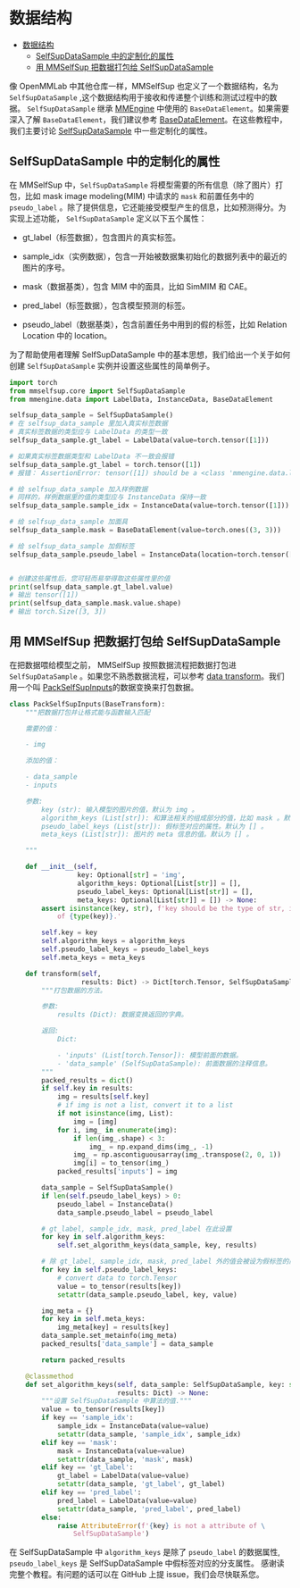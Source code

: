 # 数据结构

- [数据结构](#数据结构)
  - [SelfSupDataSample 中的定制化的属性](#selfsupdatasample-中的定制化的属性)
  - [用 MMSelfSup 把数据打包给 SelfSupDataSample](#用-mmselfsup-把数据打包给-selfsupdatasample)

像 OpenMMLab 中其他仓库一样，MMSelfSup 也定义了一个数据结构，名为 `SelfSupDataSample` ,这个数据结构用于接收和传递整个训练和测试过程中的数据。
`SelfSupDataSample` 继承 [MMEngine](https://github.com/open-mmlab/mmengine) 中使用的 `BaseDataElement`。如果需要深入了解 `BaseDataElement`，我们建议参考 [BaseDataElement](https://github.com/open-mmlab/mmengine/blob/main/docs/zh_cn/advanced_tutorials/data_element.md)。在这些教程中，我们主要讨论 [SelfSupDataSample](mmselfsup.structures.SelfSupDataSample) 中一些定制化的属性。

## SelfSupDataSample 中的定制化的属性

在 MMSelfSup 中，`SelfSupDataSample` 将模型需要的所有信息（除了图片）打包，比如 mask image modeling(MIM) 中请求的 `mask` 和前置任务中的 `pseudo_label` 。除了提供信息，它还能接受模型产生的信息，比如预测得分。为实现上述功能， `SelfSupDataSample` 定义以下五个属性：

- gt_label（标签数据），包含图片的真实标签。

- sample_idx（实例数据），包含一开始被数据集初始化的数据列表中的最近的图片的序号。

- mask（数据基类），包含 MIM 中的面具，比如 SimMIM 和 CAE。

- pred_label（标签数据），包含模型预测的标签。

- pseudo_label（数据基类），包含前置任务中用到的假的标签，比如 Relation Location 中的 location。

为了帮助使用者理解 SelfSupDataSample 中的基本思想，我们给出一个关于如何创建 `SelfSupDataSample` 实例并设置这些属性的简单例子。

```python
import torch
from mmselfsup.core import SelfSupDataSample
from mmengine.data import LabelData, InstanceData, BaseDataElement

selfsup_data_sample = SelfSupDataSample()
# 在 selfsup_data_sample 里加入真实标签数据
# 真实标签数据的类型应与 LabelData 的类型一致
selfsup_data_sample.gt_label = LabelData(value=torch.tensor([1]))

# 如果真实标签数据类型和 LabelData 不一致会报错
selfsup_data_sample.gt_label = torch.tensor([1])
# 报错： AssertionError: tensor([1]) should be a <class 'mmengine.data.label_data.LabelData'> but got <class 'torch.Tensor'>

# 给 selfsup_data_sample 加入样例数据
# 同样的，样例数据里的值的类型应与 InstanceData 保持一致
selfsup_data_sample.sample_idx = InstanceData(value=torch.tensor([1]))

# 给 selfsup_data_sample 加面具
selfsup_data_sample.mask = BaseDataElement(value=torch.ones((3, 3)))

# 给 selfsup_data_sample 加假标签
selfsup_data_sample.pseudo_label = InstanceData(location=torch.tensor([1, 2, 3]))


# 创建这些属性后，您可轻而易举得取这些属性里的值
print(selfsup_data_sample.gt_label.value)
# 输出 tensor([1])
print(selfsup_data_sample.mask.value.shape)
# 输出 torch.Size([3, 3])
```

## 用 MMSelfSup 把数据打包给 SelfSupDataSample

在把数据喂给模型之前， MMSelfSup 按照数据流程把数据打包进 `SelfSupDataSample` 。如果您不熟悉数据流程，可以参考 [data transform](https://github.com/open-mmlab/mmcv/blob/transforms/docs/zh_cn/understand_mmcv/data_transform.md)。我们用一个叫 [PackSelfSupInputs](mmselfsup.datasets.transforms.PackSelfSupInputs)的数据变换来打包数据。

```python
class PackSelfSupInputs(BaseTransform):
    """把数据打包并让格式能与函数输入匹配

    需要的值：

    - img

    添加的值：

    - data_sample
    - inputs

    参数:
        key (str): 输入模型的图片的值，默认为 img 。
        algorithm_keys (List[str]): 和算法相关的组成部分的值，比如 mask 。默认为 [] 。
        pseudo_label_keys (List[str]): 假标签对应的属性。默认为 [] 。
        meta_keys (List[str]): 图片的 meta 信息的值。默认为 [] 。

    """

    def __init__(self,
                 key: Optional[str] = 'img',
                 algorithm_keys: Optional[List[str]] = [],
                 pseudo_label_keys: Optional[List[str]] = [],
                 meta_keys: Optional[List[str]] = []) -> None:
        assert isinstance(key, str), f'key should be the type of str, instead \
            of {type(key)}.'

        self.key = key
        self.algorithm_keys = algorithm_keys
        self.pseudo_label_keys = pseudo_label_keys
        self.meta_keys = meta_keys

    def transform(self,
                  results: Dict) -> Dict[torch.Tensor, SelfSupDataSample]:
        """打包数据的方法。

        参数:
            results (Dict): 数据变换返回的字典。

        返回:
            Dict:

            - 'inputs' (List[torch.Tensor]): 模型前面的数据。
            - 'data_sample' (SelfSupDataSample): 前面数据的注释信息。
        """
        packed_results = dict()
        if self.key in results:
            img = results[self.key]
            # if img is not a list, convert it to a list
            if not isinstance(img, List):
                img = [img]
            for i, img_ in enumerate(img):
                if len(img_.shape) < 3:
                    img_ = np.expand_dims(img_, -1)
                img_ = np.ascontiguousarray(img_.transpose(2, 0, 1))
                img[i] = to_tensor(img_)
            packed_results['inputs'] = img

        data_sample = SelfSupDataSample()
        if len(self.pseudo_label_keys) > 0:
            pseudo_label = InstanceData()
            data_sample.pseudo_label = pseudo_label

        # gt_label, sample_idx, mask, pred_label 在此设置
        for key in self.algorithm_keys:
            self.set_algorithm_keys(data_sample, key, results)

        # 除 gt_label, sample_idx, mask, pred_label 外的值会被设为假标签的属性
        for key in self.pseudo_label_keys:
            # convert data to torch.Tensor
            value = to_tensor(results[key])
            setattr(data_sample.pseudo_label, key, value)

        img_meta = {}
        for key in self.meta_keys:
            img_meta[key] = results[key]
        data_sample.set_metainfo(img_meta)
        packed_results['data_sample'] = data_sample

        return packed_results

    @classmethod
    def set_algorithm_keys(self, data_sample: SelfSupDataSample, key: str,
                           results: Dict) -> None:
        """设置 SelfSupDataSample 中算法的值."""
        value = to_tensor(results[key])
        if key == 'sample_idx':
            sample_idx = InstanceData(value=value)
            setattr(data_sample, 'sample_idx', sample_idx)
        elif key == 'mask':
            mask = InstanceData(value=value)
            setattr(data_sample, 'mask', mask)
        elif key == 'gt_label':
            gt_label = LabelData(value=value)
            setattr(data_sample, 'gt_label', gt_label)
        elif key == 'pred_label':
            pred_label = LabelData(value=value)
            setattr(data_sample, 'pred_label', pred_label)
        else:
            raise AttributeError(f'{key} is not a attribute of \
                SelfSupDataSample')
```

在 SelfSupDataSample 中 `algorithm_keys` 是除了 `pseudo_label` 的数据属性, `pseudo_label_keys` 是 SelfSupDataSample 中假标签对应的分支属性。
感谢读完整个教程。有问题的话可以在 GitHub 上提 issue，我们会尽快联系您。
